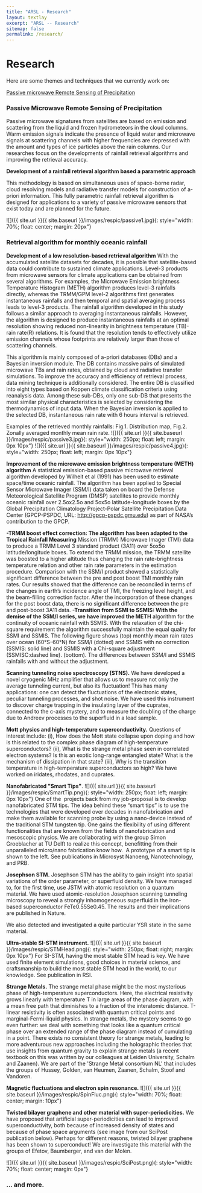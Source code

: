 ```yaml
---
title: "ARSL - Research"
layout: textlay
excerpt: "ARSL -- Research"
sitemap: false
permalink: /research/
---
```


# Research

Here are some themes and techniques that we currently work on:

[Passive microwave Remote Sensing of Precipitation](#Passive)


### Passive Microwave Remote Sensing of Precipitation
Passive microwave signatures from satellites are based on emission and scattering from the liquid and frozen hydrometeors in the cloud columns. Warm emission signals indicate the presence of liquid water and microwave signals at scattering channels with higher frequencies are depressed with the amount and types of ice particles above the rain columns. Our researches focus on the developments of rainfall retrieval algorithms and improving the retrieval accuracy.

 **Development of a rainfall retrieval algorithm based a parametric approach**

 This methodology is based on simultaneous uses of space-borne radar, cloud resolving models and radiative transfer models for construction of a-priori information. This fully parametric rainfall retrieval algorithm is designed for applications to a variety of passive microwave sensors that exist today and are planned for the future.

 ![]({{ site.url }}{{ site.baseurl }}/images/respic/passive1.jpg){: style="width: 70%; float: center; margin: 20px"}

### Retrieval algorithm for monthly oceanic rainfall
 **Development of a low resolution-based retrieval algorithm**
  With the accumulated satellite datasets for decades, it is possible that satellite-based data could contribute to sustained climate applications. Level-3 products from microwave sensors for climate applications can be obtained from several algorithms. For examples, the Microwave Emission brightness Temperature Histogram (METH) algorithm produces level-3 rainfalls directly, whereas the TRMM/GPM level-2 algorithms first generates instantaneous rainfalls and then temporal and spatial averaging process leads to level-3 products. The rainfall algorithm developed in this study follows a similar approach to averaging instantaneous rainfalls. However, the algorithm is designed to produce instantaneous rainfalls at an optimal resolution showing reduced non-linearity in brightness temperature (TB)-rain rate(R) relations. It is found that the resolution tends to effectively utilize emission channels whose footprints are relatively larger than those of scattering channels.

  This algorithm is mainly composed of a-priori databases (DBs) and a Bayesian inversion module. The DB contains massive pairs of simulated microwave TBs and rain rates, obtained by cloud and radiative transfer simulations. To improve the accuracy and efficiency of retrieval process, data mining technique is additionally considered. The entire DB is classified into eight types based on Koppen climate classification criteria using reanalysis data. Among these sub-DBs, only one sub-DB that presents the most similar physical characteristics is selected by considering the thermodynamics of input data. When the Bayesian inversion is applied to the selected DB, instantaneous rain rate with 6 hours interval is retrieved.

  Examples of the retrieved monthly rainfalls: Fig.1. Distribution map, Fig.2. Zonally averaged monthly mean rain rate.
  ![]({{ site.url }}{{ site.baseurl }}/images/respic/passive3.jpg){: style="width: 250px; float: left; margin: 0px  10px"}
  ![]({{ site.url }}{{ site.baseurl }}/images/respic/passive4.jpg){: style="width: 250px; float: left; margin: 0px  10px"} 

 **Improvement of the microwave emission brightness temperature (METH) algorithm**
  A statistical emission-based passive microwave retrieval algorithm developed by Wilheit et al (1991) has been used to estimate space/time oceanic rainfall. The algorithm has been applied to Special Sensor Microwave Imager (SSM/I) data taken on board the Defense Meteorological Satellite Program (DMSP) satellites to provide monthly oceanic rainfall over 2.5ox2.5o and 5ox5o latitude-longitude boxes by the Global Precipitation Climatology Project-Polar Satellite Precipitation Data Center (GPCP-PSPDC, URL: http://gpcp-pspdc.gmu.edu) as part of NASA’s contribution to the GPCP.

   **-TRMM boost effect correction: The algorithm has been adapted to the Tropical Rainfall Measuring**
    Mission (TRMM) Microwave Imager (TMI) data to produce a TRMM Level 3 standard product (3A11) over 5ox5o latitude/longitude boxes. To extend the TRMM mission, the TRMM satellite was boosted to a higher altitude thus changing the rain rate-brightness temperature relation and other rain rate parameters in the estimation procedure. Comparison with the SSM/I product showed a statistically significant difference between the pre and post boost TMI monthly rain rates. Our results showed that the difference can be reconciled in terms of the changes in earth’s incidence angle of TMI, the freezing level height, and the beam-filling correction factor. After the incorporation of these changes for the post boost data, there is no significant difference between the pre and post-boost 3A11 data.
   **-Transition from SSMI to SSMIS: With the demise of the SSM/I series, we have improved the METH**
    algorithm for the continuity of oceanic rainfall with SSMIS. With the relaxation of the chi-square requirement the algorithm successfully maintain the equal quality for SSMI and SSMIS. The following figure shows (top) monthly mean rain rates over ocean (60°S–60°N) for SSM/I (dotted) and SSMIS with no correction (SSMIS: solid line) and SSMIS with a Chi-square adjustment (SSMISC:dashed line). (bottom). The differences between SSM/I and SSMIS rainfalls with and without the adjustment.




**Scanning tunneling noise spectroscopy (STNS).** We have developed a novel cryogenic MHz amplifier that allows us to measure not only the average tunneling current, but also its fluctuation! This has many applications: one can detect the fluctuations of the electronic states, peculiar tunneling processes, and shot noise. We have used this instrument to discover charge trapping in the insulating layer of the cuprates, connected to the c-axis mystery, and to measure the doubling of the charge due to Andreev processes to the superfluid in a lead sample.


**Mott physics and high-temperature superconductivity.** Questions of interest include: (i), How does the Mott state collapse upon doping and how is this related to the complex phase diagram of high-temperature superconductors? (ii), What is the strange metal phase seen in correlated electron systems? Is this an exotic long-range entangled state? What is the mechanism of dissipation in that state? (iii), Why is the transition temperature in high-temperature superconductors so high? We have worked on iridates, rhodates, and cuprates.

**Nanofabricated "Smart Tips"**.
![]({{ site.url }}{{ site.baseurl }}/images/respic/SmartTip.png){: style="width: 250px; float: left; margin: 0px  10px"}
One of the  projects back from my job-proposal is to develop nanofabricated STM tips. The idea behind these “smart tips” is to use the technologies that were developed over decades in nanofabrication and make them available for scanning probe by using a nano-device instead of the traditional STM tungsten tip. One gains the flexibility of using different functionalities that are known from the fields of nanofabrication and mesoscopic physics. We are collaborating with the group Simon Groeblacher at TU Delft to realize this concept, benefitting from their unparalleled micro/nano fabrication know how.  A prototype of a smart tip is shown to the left. See publications in Microsyst Nanoeng, Nanotechnology, and PRB.

**Josephson STM.** Josephson STM has the ability to gain insight into spatial variations of the order parameter, or superfluid density. We have managed to, for the first time, use JSTM with atomic resolution on a quantum material.
We have used atomic-resolution Josephson scanning tunneling microscopy to reveal a strongly inhomogeneous superfluid in the iron-based superconductor FeTe0.55Se0.45. The results and their implications are published in Nature.

We also detected and investigated a quite particular YSR state in the same material.

**Ultra-stable SI-STM instrument.**  ![]({{ site.url }}{{ site.baseurl }}/images/respic/STMHead.png){: style="width: 250px; float: right; margin: 0px 10px"}
For SI-STM, having the most stable STM head is key. We have used finite element simulations, good choices in material science, and craftsmanship to build the most stable STM head in the world, to our knowledge. See publication in RSI.


**Strange Metals.** The strange metal phase might be the most mysterious phase of high-temperature superconductors. Here, the electrical resistivity grows linearly with temperature T in large areas of the phase diagram, with a mean free path that diminishes to a fraction of the interatomic distance. T-linear resistivity is often associated with quantum critical points and marginal-Fermi-liquid physics. In strange metals, the mystery seems to go even further: we deal with something that looks like a quantum critical phase over an extended range of the phase diagram instead of cumulating in a point. There exists no consistent theory for strange metals, leading to more adventurous new approaches including the holographic theories that use insights from quantum gravity to explain strange metals (a recent textbook on this was written by our colleagues at Leiden University, Schalm and Zaanen).
We are part of the 'Strange Metal consortium NL' that includes the groups of Hussey, Golden, van Heumen, Zaanen, Schalm, Stoof and Vandoren. 

**Magnetic fluctuations and electron spin resonance.**
![]({{ site.url }}{{ site.baseurl }}/images/respic/SpinFluc.png){: style="width: 70%; float: center; margin: 10px"}

**Twisted bilayer graphene and other material with super-periodicities.**
We have proposed that artificial super-periodicities can lead to improved superconductivity, both because of increased density of states and because of phase space arguments (see image from our SciPost publication below). Perhaps for different reasons, twisted bilayer graphene has been shown to superconduct! We are investigate this material with the groups of Efetov, Baumberger, and van der Molen.

![]({{ site.url }}{{ site.baseurl }}/images/respic/SciPost.png){: style="width: 70%; float: center; margin: 0px"}

### ... and more.

